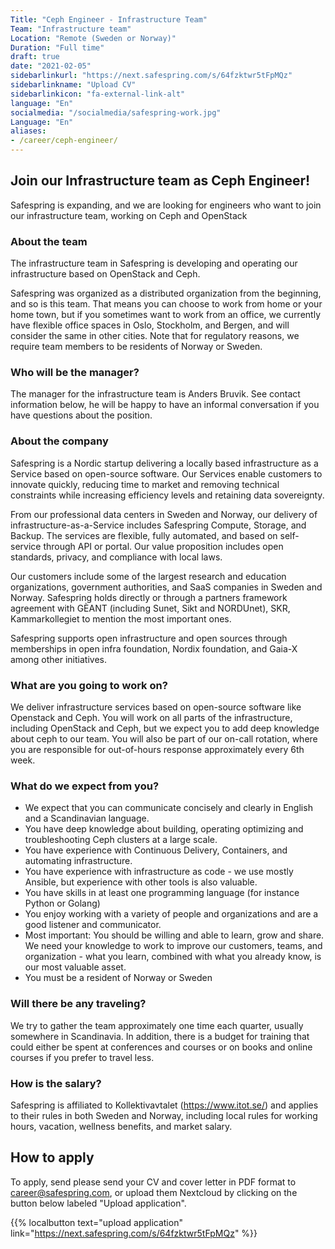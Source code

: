 ```yaml
---
Title: "Ceph Engineer - Infrastructure Team"
Team: "Infrastructure team"
Location: "Remote (Sweden or Norway)"
Duration: "Full time"
draft: true
date: "2021-02-05"
sidebarlinkurl: "https://next.safespring.com/s/64fzktwr5tFpMQz"
sidebarlinkname: "Upload CV"
sidebarlinkicon: "fa-external-link-alt"
language: "En"
socialmedia: "/socialmedia/safespring-work.jpg"
Language: "En"
aliases:
- /career/ceph-engineer/
---
```


## Join our Infrastructure team as Ceph Engineer!

Safespring is expanding, and we are looking for engineers who want to join our infrastructure team, working on Ceph and OpenStack

### About the team

The infrastructure team in Safespring is developing and operating our infrastructure based on OpenStack and Ceph.

Safespring was organized as a distributed organization from the beginning, and
so is this team. That means you can choose to work from home or your home town,
but if you sometimes want to work from an office, we currently have flexible
office spaces in Oslo, Stockholm, and Bergen, and will consider the same in other
cities. Note that for regulatory reasons, we require team members to be
residents of Norway or Sweden.

### Who will be the manager?

The manager for the infrastructure team is Anders Bruvik. See contact information below, he will be happy to have an informal conversation if you have questions about the position.

### About the company

Safespring is a Nordic startup delivering a locally based infrastructure as a Service based on open-source software. Our Services enable customers to innovate quickly, reducing time to market and removing technical constraints while increasing efficiency levels and retaining data sovereignty.

From our professional data centers in Sweden and Norway, our delivery of infrastructure-as-a-Service includes Safespring Compute, Storage, and Backup. The services are flexible, fully automated, and based on self-service through API or portal. Our value proposition includes open standards, privacy, and compliance with local laws.

Our customers include some of the largest research and education organizations, government authorities, and SaaS companies in Sweden and Norway. Safespring holds directly or through a partners framework agreement with GÈANT (including Sunet, Sikt and NORDUnet), SKR, Kammarkollegiet to mention the most important ones.

Safespring supports open infrastructure and open sources through memberships in open infra foundation, Nordix foundation, and Gaia-X among other initiatives.

### What are you going to work on?

We deliver infrastructure services based on open-source software like Openstack and Ceph. You will work on all parts of the infrastructure, including OpenStack and Ceph, but we expect you to add deep knowledge about ceph to our team. You will also be part of our on-call rotation, where you are responsible for out-of-hours response approximately every 6th week.

### What do we expect from you?

* We expect that you can communicate concisely and clearly in English and a Scandinavian language.
* You have deep knowledge about building, operating optimizing and troubleshooting Ceph clusters at a large scale.
* You have experience with Continuous Delivery, Containers, and automating infrastructure.
* You have experience with infrastructure as code - we use mostly Ansible, but experience with other tools is also valuable.
* You have skills in at least one programming language (for instance Python or Golang)
* You enjoy working with a variety of people and organizations and are a good listener and communicator.
* Most important: You should be willing and able to learn, grow and share. We need your knowledge to work to improve our customers, teams, and organization - what you learn, combined with what you already know, is our most valuable asset.
* You must be a resident of Norway or Sweden

### Will there be any traveling?

We try to gather the team approximately one time each quarter, usually somewhere in Scandinavia. In addition, there is a budget for training that could either be spent at conferences and courses or on books and online courses if you prefer to travel less.

### How is the salary?

Safespring is affiliated to Kollektivavtalet (https://www.itot.se/) and applies to their rules in both Sweden and Norway, including local rules for working hours, vacation, wellness benefits, and market salary.

<div id="down"></div>

## How to apply
To apply, send please send your CV and cover letter in PDF format to [career@safespring.com](mailto:career@safespring.com), or upload them Nextcloud by clicking on the button below labeled "Upload application".

{{% localbutton text="upload application" link="https://next.safespring.com/s/64fzktwr5tFpMQz" %}}
